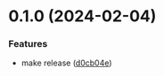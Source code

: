 # 0.1.0 (2024-02-04)


### Features

* make release ([d0cb04e](https://github.com/HamerSoft/Threads/commit/d0cb04eae41920e6b82de62425040bcf307dbe4b))



